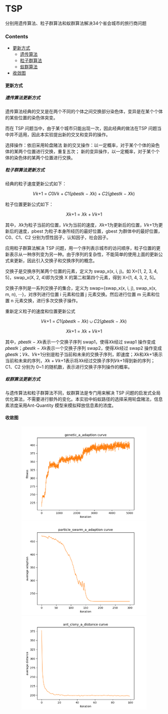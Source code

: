 # TSP
分别用遗传算法、粒子群算法和蚁群算法解决34个省会城市的旅行商问题

### Contents
- [更新方式](#更新方式)
  - [遗传算法](#遗传算法更新方式)
  - [粒子群算法](#粒子群算法更新方式)
  - [蚁群算法](#蚁群算法更新方式)
- [收敛图](#收敛图)

#### 更新方式
##### 遗传算法更新方式
遗传算法经典的交叉是在两个不同的个体之间交换部分染色体，变异是在某个个体的某些位置的染色体突变。

而在 TSP 问题当中，由于某个城市只能出现一次，因此经典的做法在TSP 问题当中并不适用，因此本实验提出新的交叉和变异的操作。

选择操作：依旧采用轮盘赌法
新的交叉操作：以一定概率，对于某个个体的染色体的某两个位置进行交换，重复五次；
新的变异操作，以一定概率，对于某个个体的染色体的某两个位置进行交换。

##### 粒子群算法更新方式
经典的粒子速度更新公式如下：
<p align="center">𝑉𝑘+1 = 𝐶0𝑉𝑘 + 𝐶1(𝑝𝑏𝑒𝑠𝑡𝑘 − 𝑋𝑘) + 𝐶2(𝑔𝑏𝑒𝑠𝑡𝑘 − 𝑋𝑘)</p>

粒子位置更新公式如下：
<p align="center">𝑋𝑘+1 = 𝑋𝑘 + 𝑉𝑘+1</p>
其中，𝑋𝑘为粒子当前的位置，𝑉𝑘为当前的速度，𝑋𝑘+1为更新后的位置，𝑉𝑘+1为更新后的速度，pbest 为粒子本身所经历的最好位置，gbest 为群体中的最好位置，C0、C1、C2 分别为惯性因子，认知因子，社会因子。

应用粒子群算法解决 TSP 问题，用一个序列表示城市的访问顺序，粒子位置的更新表示从一种序列变为另一种。由于序列的复杂性，不能简单的使用上面的更新公式来更新，因此引入交换子和交换序列的概念。

交换子是交换序列某两个位置的元素，定义为 swap_x(x, i, j)。如 X=[1, 2, 3, 4, 5]，swap_x(X, 2, 4)即为交换 X 的第二和第四个元素，得到 X=[1, 4, 3, 2, 5]。

交换子序列是一系列交换子的集合，定义为 swap={swap_x(x, i, j), swap_x(x, m, n), ···}，对序列进行位置 i 元素和位置 j 元素交换。然后进行位置 m 元素和位置 n 元素交换，进行多次交换子操作。

重新定义粒子的速度和位置更新公式
<p align="center">𝑉𝑘+1 = 𝐶1(𝑝𝑏𝑒𝑠𝑡𝑘 − 𝑋𝑘) ∪ 𝐶2(𝑔𝑏𝑒𝑠𝑡𝑘 − 𝑋𝑘)</p>
<p align="center">𝑋𝑘+1 = 𝑋𝑘 + 𝑉𝑘+1</p>
其中，𝑝𝑏𝑒𝑠𝑡𝑘 − 𝑋𝑘表示一个交换子序列 swap1，使得𝑋𝑘经过 swap1 操作变成𝑝𝑏𝑒𝑠𝑡𝑘；𝑔𝑏𝑒𝑠𝑡𝑘 − 𝑋𝑘表示一个交换子序列 swap2，使得𝑋𝑘经过 swap2 操作变成𝑔𝑏𝑒𝑠𝑡𝑘；𝑉𝑘、𝑉𝑘+1分别是粒子当前和未来的交换子序列，即速度；𝑋𝑘和𝑋𝑘+1表示当前和未来的序列，𝑋𝑘 + 𝑉𝑘+1表示将𝑋𝑘经过交换子序列𝑉𝑘+1得到新的序列；C1、C2 分别为 0~1 的随机数，表示进行交换子序列操作的概率。
          
##### 蚁群算法更新方式
与遗传算法和粒子群算法不同，蚁群算法是专门用来解决 TSP 问题的启发式全局优化算法，不需要进行额外的变化。本实验中蚂蚁路径的选择采用轮盘赌法，信息素浓度采用Ant-Quantity 模型来模拟释放信息素的浓度。
          
#### 收敛图
<div align="center">
  <img src="https://github.com/Luxlios/Figure/blob/main/TSP/Figure_1.png" height="300">
</div>
<div align="center">
  <img src="https://github.com/Luxlios/Figure/blob/main/TSP/Figure_2.png" height="300">
</div>
<div align="center">
  <img src="https://github.com/Luxlios/Figure/blob/main/TSP/Figure_3.png" height="300">
</div>




          








